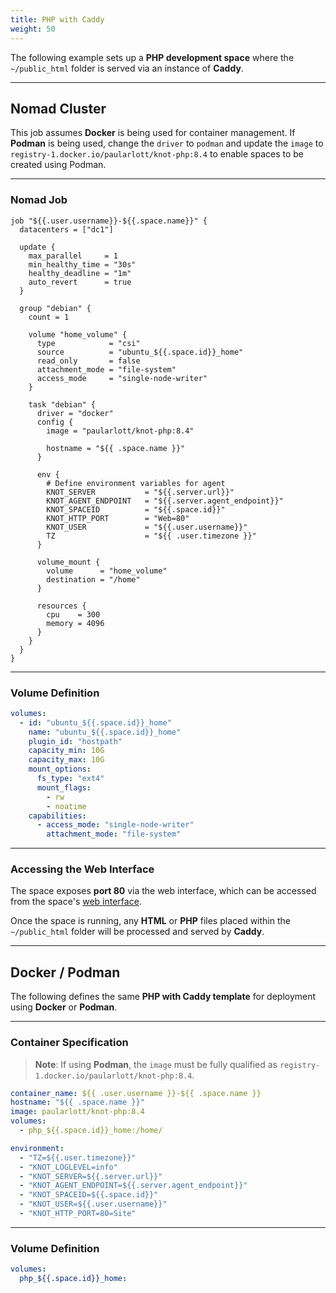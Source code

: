 ```yaml
---
title: PHP with Caddy
weight: 50
---
```


The following example sets up a **PHP development space** where the `~/public_html` folder is served via an instance of **Caddy**.

---

## Nomad Cluster

This job assumes **Docker** is being used for container management. If **Podman** is being used, change the `driver` to `podman` and update the `image` to `registry-1.docker.io/paularlott/knot-php:8.4` to enable spaces to be created using Podman.

---

### Nomad Job

```hcl
job "${{.user.username}}-${{.space.name}}" {
  datacenters = ["dc1"]

  update {
    max_parallel     = 1
    min_healthy_time = "30s"
    healthy_deadline = "1m"
    auto_revert      = true
  }

  group "debian" {
    count = 1

    volume "home_volume" {
      type            = "csi"
      source          = "ubuntu_${{.space.id}}_home"
      read_only       = false
      attachment_mode = "file-system"
      access_mode     = "single-node-writer"
    }

    task "debian" {
      driver = "docker"
      config {
        image = "paularlott/knot-php:8.4"

        hostname = "${{ .space.name }}"
      }

      env {
        # Define environment variables for agent
        KNOT_SERVER           = "${{.server.url}}"
        KNOT_AGENT_ENDPOINT   = "${{.server.agent_endpoint}}"
        KNOT_SPACEID          = "${{.space.id}}"
        KNOT_HTTP_PORT        = "Web=80"
        KNOT_USER             = "${{.user.username}}"
        TZ                    = "${{ .user.timezone }}"
      }

      volume_mount {
        volume      = "home_volume"
        destination = "/home"
      }

      resources {
        cpu    = 300
        memory = 4096
      }
    }
  }
}
```

---

### Volume Definition

```yaml
volumes:
  - id: "ubuntu_${{.space.id}}_home"
    name: "ubuntu_${{.space.id}}_home"
    plugin_id: "hostpath"
    capacity_min: 10G
    capacity_max: 10G
    mount_options:
      fs_type: "ext4"
      mount_flags:
        - rw
        - noatime
    capabilities:
      - access_mode: "single-node-writer"
        attachment_mode: "file-system"
```

---

### Accessing the Web Interface

The space exposes **port 80** via the web interface, which can be accessed from the space's [web interface](../../../docs/spaces/web-server).

Once the space is running, any **HTML** or **PHP** files placed within the `~/public_html` folder will be processed and served by **Caddy**.

---

## Docker / Podman

The following defines the same **PHP with Caddy template** for deployment using **Docker** or **Podman**.

---

### Container Specification

> **Note**: If using **Podman**, the `image` must be fully qualified as `registry-1.docker.io/paularlott/knot-php:8.4`.

```yaml
container_name: ${{ .user.username }}-${{ .space.name }}
hostname: "${{ .space.name }}"
image: paularlott/knot-php:8.4
volumes:
  - php_${{.space.id}}_home:/home/

environment:
  - "TZ=${{.user.timezone}}"
  - "KNOT_LOGLEVEL=info"
  - "KNOT_SERVER=${{.server.url}}"
  - "KNOT_AGENT_ENDPOINT=${{.server.agent_endpoint}}"
  - "KNOT_SPACEID=${{.space.id}}"
  - "KNOT_USER=${{.user.username}}"
  - "KNOT_HTTP_PORT=80=Site"
```

---

### Volume Definition

```yaml {filename="Volume-Definition"}
volumes:
  php_${{.space.id}}_home:
```
